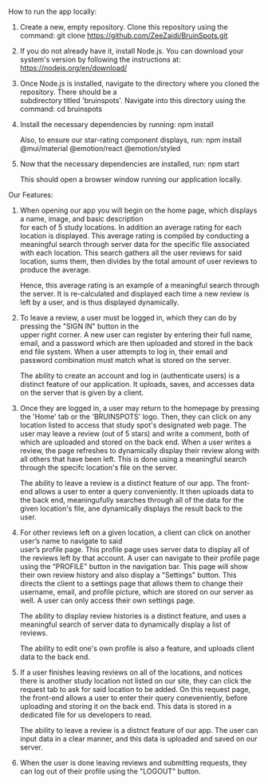 How to run the app locally:

1. Create a new, empty repository. Clone this repository using the command:
   git clone https://github.com/ZeeZaidi/BruinSpots.git

2. If you do not already have it, install Node.js. You can download your system's version by following the
   instructions at:
   https://nodejs.org/en/download/

3. Once Node.js is installed, navigate to the directory where you cloned the repository. There should be a  
   subdirectory titled 'bruinspots'. Navigate into this directory using the command:
   cd bruinspots

4. Install the necessary dependencies by running:
   npm install

   Also, to ensure our star-rating component displays, run:
   npm install @mui/material @emotion/react @emotion/styled

5. Now that the necessary dependencies are installed, run:
   npm start

   This should open a browser window running our application locally.

Our Features:

1. When opening our app you will begin on the home page, which displays a name, image, and basic description  
    for each of 5 study locations. In addition an average rating for each location is displayed.
   This average rating is compiled by conducting a meaningful search through server data for the specific
   file associated with each location. This search gathers all the user reviews for said location, sums them,
   then divides by the total amount of user reviews to produce the average.

   Hence, this average rating is an example of a meaningful search through the server. It is re-calculated and displayed each time a new review is left by a user, and is thus displayed dynamically.

2. To leave a review, a user must be logged in, which they can do by pressing the "SIGN IN" button in the  
    upper right corner. A new user can register by entering their full name, email, and a password which are then
   uploaded and stored in the back end file system. When a user attempts to log in, their email and password combination must match what is stored on the server.

   The ability to create an account and log in (authenticate users) is a distinct feature of our application. It uploads, saves, and accesses data on the server that is given by a client.

3. Once they are logged in, a user may return to the homepage by pressing the 'Home' tab or the 'BRUINSPOTS' logo.
   Then, they can click on any location listed to access that study spot's designated web page. The user may leave a review (out of 5 stars) and write a comment, both of which are uploaded and stored on the back end. When a user writes a review, the page refreshes to dynamically display their review along with all others that have been left. This is done using a meaningful search through the specifc location's file on the server.

   The ability to leave a review is a distinct feature of our app. The front-end allows a user to enter a query conveniently. It then uploads data to the back end, meaningufully searches through all of the data for the given location's file, ane dynamically displays the result back to the user.

4. For other reviews left on a given location, a client can click on another user’s name to navigate to said  
   user’s profile page. This profile page uses server data to display all of the reviews left by that account.
   A user can navigate to their profile page using the “PROFILE” button in the navigation bar. This page will show their own review history and also display a "Settings" button. This directs the client to a settings page that allows them to change their username, email, and profile picture, which are stored on our server as well. A user can only access their own settings page.

   The ability to display review histories is a distinct feature, and uses a meaningful search of server data to dynamically display a list of reviews.

   The ability to edit one's own profile is also a feature, and uploads client data to the back end.

5. If a user finishes leaving reviews on all of the locations, and notices there is another study location not
   listed on our site, they can click the request tab to ask for said location to be added. On this request page, the front-end allows a user to enter their query coneveniently, before uploading and storing it on the back end.
   This data is stored in a dedicated file for us developers to read.

   The ability to leave a review is a distnct feature of our app. The user can input data in a clear manner, and this data is uploaded and saved on our server.

6. When the user is done leaving reviews and submitting requests, they can log out of their profile using the
   "LOGOUT" button.
